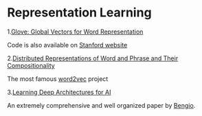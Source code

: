 Representation Learning
================================

1.[Glove: Global Vectors for Word Representation](http://nlp.stanford.edu/pubs/glove.pdf)

Code is also available on [Stanford website](http://nlp.stanford.edu/projects/glove/)

2.[Distributed Representations of Word and Phrase and Their Compositionality](http://papers.nips.cc/paper/5021-distributed-representations-of-words-and-phrases-and-their-compositionality.pdf)

The most famous [word2vec](https://code.google.com/p/word2vec/) project

3.[Learning Deep Architectures for AI](http://www.iro.umontreal.ca/~lisa/pointeurs/TR1312.pdf)

An extremely comprehensive and well organized paper by [Bengio](http://www.iro.umontreal.ca/~bengioy/yoshua_en/index.html).
